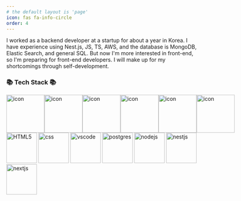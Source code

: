 ```yaml
---
# the default layout is 'page'
icon: fas fa-info-circle
order: 4
---
```


I worked as a backend developer at a startup for about a year in Korea. I have experience using Nest.js, JS, TS, AWS, and the database is MongoDB, Elastic Search, and general SQL. But now I'm more interested in front-end, so I'm preparing for front-end developers. I will make up for my shortcomings through self-development.

### 📚 Tech Stack 📚

<div style="text-align:left">
  <div style="display: flex; align-items: center;">
    <img src="https://techstack-generator.vercel.app/js-icon.svg" alt="icon" width="100" height="100" />
    <img src="https://techstack-generator.vercel.app/ts-icon.svg" alt="icon" width="100" height="100" />
    <img src="https://techstack-generator.vercel.app/react-icon.svg" alt="icon" width="100" height="100" />
    <img src="https://techstack-generator.vercel.app/mysql-icon.svg" alt="icon" width="100" height="100" />
    <img src="https://techstack-generator.vercel.app/aws-icon.svg" alt="icon" width="100" height="100" />
    <img src="https://techstack-generator.vercel.app/github-icon.svg" alt="icon" width="100" height="100" />
  </div>

</div>

<div style="text-align:left">
  <img src="https://skillicons.dev/icons?i=html" width="80" height="80" alt="HTML5" />
  <img src="https://skillicons.dev/icons?i=css" width="80" height="80" alt="css" />
  <img src="https://skillicons.dev/icons?i=vscode" width="80" height="80" alt="vscode" />
  <img src="https://skillicons.dev/icons?i=postgres" width="80" height="80" alt="postgres" />
  <img src="https://skillicons.dev/icons?i=nodejs" width="80" height="80" alt="nodejs" />
  <img src="https://skillicons.dev/icons?i=nestjs" width="80" height="80" alt="nestjs" />
  <img src="https://skillicons.dev/icons?i=nextjs" width="80" height="80" alt="nextjs" />

</div>
